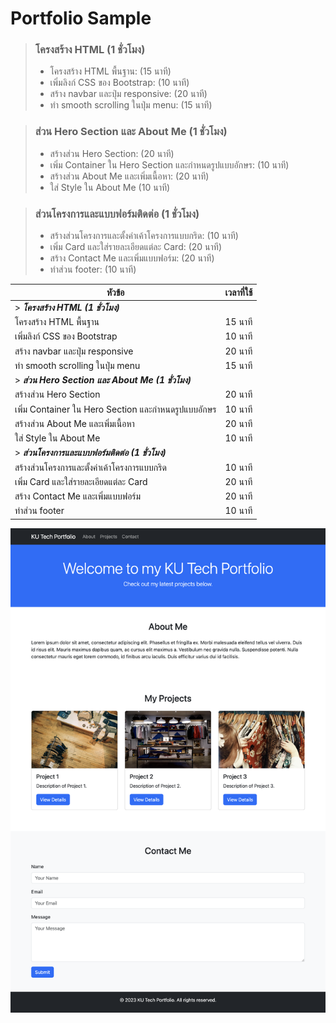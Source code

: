 # Portfolio Sample

> ### โครงสร้าง HTML (1 ชั่วโมง)
>
> -   โครงสร้าง HTML พื้นฐาน: (15 นาที)
> -   เพิ่มลิงก์ CSS ของ Bootstrap: (10 นาที)
> -   สร้าง navbar และปุ่ม responsive: (20 นาที)
> -   ทำ smooth scrolling ในปุ่ม menu: (15 นาที)

> ### ส่วน Hero Section และ About Me (1 ชั่วโมง)
>
> -   สร้างส่วน Hero Section: (20 นาที)
> -   เพิ่ม Container ใน Hero Section และกำหนดรูปแบบอักษร: (10 นาที)
> -   สร้างส่วน About Me และเพิ่มเนื้อหา: (20 นาที)
> -   ใส่ Style ใน About Me (10 นาที)

> ### ส่วนโครงการและแบบฟอร์มติดต่อ (1 ชั่วโมง)
>
> -   สร้างส่วนโครงการและตั้งค่าเค้าโครงการแบบกริด: (10 นาที)
> -   เพิ่ม Card และใส่รายละเอียดแต่ละ Card: (20 นาที)
> -   สร้าง Contact Me และเพิ่มแบบฟอร์ม: (20 นาที)
> -   ทำส่วน footer: (10 นาที)

<!-- to table -->

| หัวข้อ                                              | เวลาที่ใช้ |
| --------------------------------------------------- | ---------- |
| > **_โครงสร้าง HTML (1 ชั่วโมง)_**                  |            |
| โครงสร้าง HTML พื้นฐาน                              | 15 นาที    |
| เพิ่มลิงก์ CSS ของ Bootstrap                        | 10 นาที    |
| สร้าง navbar และปุ่ม responsive                     | 20 นาที    |
| ทำ smooth scrolling ในปุ่ม menu                     | 15 นาที    |
| > **_ส่วน Hero Section และ About Me (1 ชั่วโมง)_**  |            |
| สร้างส่วน Hero Section                              | 20 นาที    |
| เพิ่ม Container ใน Hero Section และกำหนดรูปแบบอักษร | 10 นาที    |
| สร้างส่วน About Me และเพิ่มเนื้อหา                  | 20 นาที    |
| ใส่ Style ใน About Me                               | 10 นาที    |
| > **_ส่วนโครงการและแบบฟอร์มติดต่อ (1 ชั่วโมง)_**    |            |
| สร้างส่วนโครงการและตั้งค่าเค้าโครงการแบบกริด        | 10 นาที    |
| เพิ่ม Card และใส่รายละเอียดแต่ละ Card               | 20 นาที    |
| สร้าง Contact Me และเพิ่มแบบฟอร์ม                   | 20 นาที    |
| ทำส่วน footer                                       | 10 นาที    |

![preview image](./preview.png)
